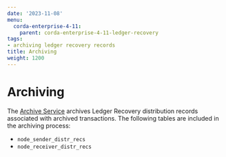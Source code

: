 ```yaml
---
date: '2023-11-08'
menu:
  corda-enterprise-4-11:
    parent: corda-enterprise-4-11-ledger-recovery
tags:
- archiving ledger recovery records
title: Archiving
weight: 1200
---
```


# Archiving

The [Archive Service](../../archiving/archiving-setup.md) archives Ledger Recovery distribution
records associated with archived transactions. The following tables are included in the archiving process:
* `node_sender_distr_recs`
* `node_receiver_distr_recs`

